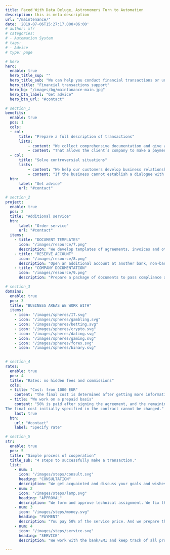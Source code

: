```yaml
---
title: Faced With Data Deluge, Astronomers Turn to Automation
description: this is meta description
url: "/maintenance/"
date: '2019-07-06T15:27:17.000+06:00'
# author: xfr
# categories:
# - Automation System
# tags:
# - Advice
# type: page

# hero
hero:
  enable: true
  hero_title_sup: ""
  hero_title_sub: "We can help you conduct financial transactions or unblock an account."
  hero_title: "Financial transactions support"
  hero_bg: "/images/bg/maintanance-main.jpg"
  hero_btn_label: "Get advice"
  hero_btn_url: "#contact"

# section_1
benefits:
  enable: true
  pos: 1
  cols: 
  - col: 
      title: "Prepare a full description of transactions"
      lists: 
          - content: "We collect comprehensive documentation and give an economic feasibility study for the transaction."
          - content: "That allows the client’s company to make a payment without any problems, save time and cut costs."
  - col: 
      title: "Solve controversial situations"
      lists: 
          - content: "We help our customers develop business relationships with financial institutions."
          - content: "If the business cannot establish a dialogue with the bank, our specialists will act as mediators."
  btn: 
      label: "Get advice"
      url: "#contact"

# section_2
project:
  enable: true
  pos: 2
  title: "Additional service"
  btn:
      label: "Order service"
      url: "#contact"
  items: 
    - title: "DOCUMENT TEMPLATES"
      icon: "/images/resource/7.png"
      description: "We develop templates of agreements, invoices and other legal documents."
    - title: "RESERVE ACCOUNT"
      icon: "/images/resource/8.png"
      description: "Open an additional account at another bank, non-bank financial institutions."
    - title: "COMPANY DOCUMENTATION"
      icon: "/images/resource/9.png"
      description: "Prepare a package of documents to pass compliance and AML-control at the financial institution."

# section_3
domains:
  enable: true
  pos: 3
  title: "BUSINESS AREAS WE WORK WITH"
  items:
    - icon: "/images/spheres/IT.svg"
    - icon: "/images/spheres/gambling.svg" 
    - icon: "/images/spheres/betting.svg"
    - icon: "/images/spheres/crypto.svg"
    - icon: "/images/spheres/dating.svg"
    - icon: "/images/spheres/gaming.svg"
    - icon: "/images/spheres/forex.svg"
    - icon: "/images/spheres/binary.svg"
    

# section_4
rates:
  enable: true
  pos: 4
  title: "Rates: no hidden fees and commissions"
  cols:
  - title: "Cost: from 1000 EUR"
    content: "the final cost is determined after getting more information about the specific task."
  - title: "We work on a prepaid basis"
    content: "50% is paid after signing the agreement, and the remaining 50% is charged when we solve your problem
The final cost initially specified in the contract cannot be changed."
    last: true
  btn:
    url: "#contact"
    label: "Specify rate"

# section_5
str:
  enable: true
  pos: 5
  title: "Simple process of cooperation"
  title_sub: "4 steps to successfully make a transaction."
  list:
    - num: 1
      icon: "/images/steps/consult.svg"
      heading: "CONSULTATION"
      description: "We get acquainted and discuss your goals and wishes. After that, the manager prepares several offers." 
    - num: 2
      icon: "/images/steps/lamp.svg"
      heading: "APPROVAL"
      description: "We form and approve technical assignment. We fix the service price and sign the agreement."
    - num: 3
      icon: "/images/steps/money.svg"
      heading: "PAYMENT"
      description: "You pay 50% of the service price. And we prepare the necessary documents for a financial institution."
    - num: 4
      icon: "/images/steps/service.svg"
      heading: "SERVICE"
      description: "We work with the bank/EMI and keep track of all processes related to solving your issue. When the task is completed, you pay the remaining 50%."

---
```

